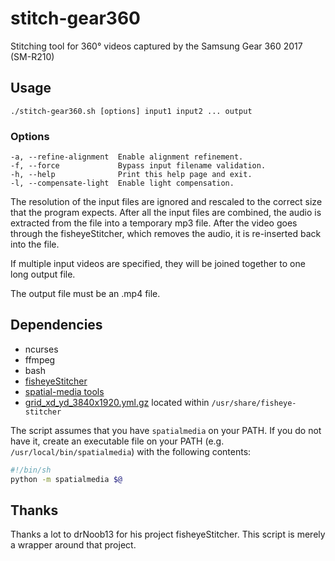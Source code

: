 # stitch-gear360
Stitching tool for 360° videos captured by the Samsung Gear 360 2017 (SM-R210)

## Usage

    ./stitch-gear360.sh [options] input1 input2 ... output

### Options

    -a, --refine-alignment  Enable alignment refinement.
    -f, --force             Bypass input filename validation.
    -h, --help              Print this help page and exit.
    -l, --compensate-light  Enable light compensation.

The resolution of the input files are ignored and rescaled to the correct size that the program expects.
After all the input files are combined, the audio is extracted from the file into a temporary mp3 file.
After the video goes through the fisheyeStitcher, which removes the audio, it is re-inserted back into the file.

If multiple input videos are specified, they will be joined together to one long output file.

The output file must be an .mp4 file.

## Dependencies

- ncurses
- ffmpeg
- bash
- [fisheyeStitcher](https://github.com/drNoob13/fisheyeStitcher)
- [spatial-media tools](https://github.com/google/spatial-media/)
- [grid_xd_yd_3840x1920.yml.gz](https://github.com/drNoob13/fisheyeStitcher/blob/master/utils/grid_xd_yd_3840x1920.yml.gz) located within `/usr/share/fisheye-stitcher`

The script assumes that you have `spatialmedia` on your PATH. If you do not have it, create an executable file on your PATH (e.g. `/usr/local/bin/spatialmedia`) with the following contents:

```sh
#!/bin/sh
python -m spatialmedia $@
```

## Thanks

Thanks a lot to drNoob13 for his project fisheyeStitcher. This script is merely a wrapper around that project.
